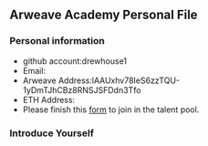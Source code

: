 ## Arweave Academy Personal File

### Personal information

- github account:drewhouse1
- Email:
- Arweave Address:lAAUxhv78IeS6zzTQU-1yDmTJhCBz8RNSJSFDdn3Tfo
- ETH Address:
- Please finish this [form](https://docs.google.com/forms/d/e/1FAIpQLSfWA5fIIcBgmRppm3jNz5vmf9Mai_QMVil-2pO4r7YKn_Zhtw/viewform?usp=sf_link) to join in the talent pool.

### Introduce Yourself
